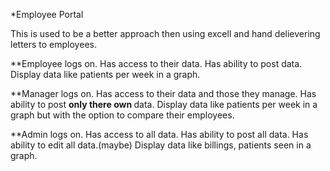 *Employee Portal

This is used to be a better approach then using excell and hand delievering letters to employees. 

**Employee logs on.
Has access to their data.
Has ability to post data.
Display data like patients per week in a graph.

**Manager logs on.
Has access to their data and those they manage. 
Has ability to post <b> only there own </b> data.
Display data like patients per week in a graph but with the option to compare their employees. 

**Admin logs on.
Has access to all data.
Has ability to post all data.
Has ability to edit all data.(maybe)
Display data like billings, patients seen in a graph. 